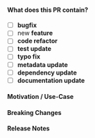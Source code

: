 #### What does this PR contain?

<!--
  Thank you for your Pull Request.
  Remove items that do not apply. For completed items, change [ ] to [x].
-->

- [ ] **bugfix**
- [ ] new **feature**
- [ ] **code refactor**
- [ ] **test update** <!-- if bug or feature is checked, this should be too -->
- [ ] **typo fix**
- [ ] **metadata update**
- [ ] **dependency update**
- [ ] **documentation update**

#### Motivation / Use-Case

<!--
  Please explain the motivation or use-case for your change.
  What existing problem does the PR solve?
  If this PR addresses an issue, please link to the issue.
-->

#### Breaking Changes

<!--
  If this PR introduces a breaking change, please describe the impact and a
  migration path for existing applications.
-->

#### Release Notes

<!-- Please add a one-line description for maintainers to read in the release notes. -->
